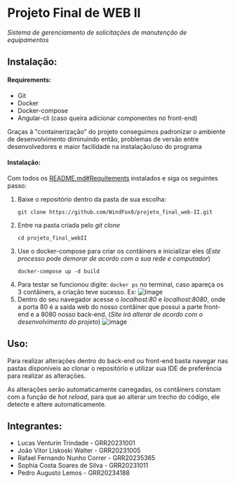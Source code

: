 # Projeto Final de WEB II
*Sistema de gerenciamento de solicitações de manutenção de equipamentos*


## Instalação:

#### Requirements:
  - Git
  - Docker
  - Docker-compose
  - Angular-cli (caso queira adicionar componentes no front-end)

Graças à "containerização" do projeto conseguimos padronizar o ambiente de desenvolvimento diminuindo então, problemas de versão entre desenvolvedores e maior facilidade na instalação/uso do programa

#### Instalação:
Com todos os [README.md#Requitements](Requerimentos) instalados e siga os seguintes passo:

  1. Baixe o repositório dentro da pasta de sua escolha:
     ```
     git clone https://github.com/WindFox8/projeto_final_web-II.git
     ```
  2. Entre na pasta criada pelo *git clone*
     ```
     cd projeto_final_webII
     ```
  3. Use o docker-compose para criar os contâiners e inicializar eles
     (*Este processo pode demorar de acordo com a sua rede e computador*)
     ```
     docker-compose up -d build
     ```
  4. Para testar se funcionou digite:
    ```docker ps``` no terminal, caso apareça os 3 contâiners, a criação teve sucesso.
    Ex:
    ![image](https://github.com/user-attachments/assets/270acd7a-6123-45dc-8ec2-e79be9db97c6)
  5. Dentro do seu navegador acesse o *localhost:80* e *localhost:8080*, onde a porta 80 é a saída web do nosso contâiner que possui a parte front-end e a 8080 nosso back-end.
    (*Site irá alterar de acordo com o desenvolvimento do projeto*)
    ![image](https://github.com/user-attachments/assets/bf76ed25-2f0e-45ed-84ad-a5cf1e006f51)

## Uso:

Para realizar alterações dentro do back-end ou front-end basta navegar nas pastas disponíveis ao clonar o repositório e utilizar sua IDE de preferência para realizar as alterações.

As alterações serão automaticamente carregadas, os contâiners constam com a função de *hot reload*, para que ao alterar um trecho do código, ele detecte e altere automaticamente.


## Integrantes:
  - Lucas Venturin Trindade - GRR20231001
  - João Vitor Liskoski Walter - GRR20231005
  - Rafael Fernando Nunho Correr - GRR20235365
  - Sophia Costa Soares de Silva - GRR20231011
  - Pedro Augusto Lemos - GRR20234188
